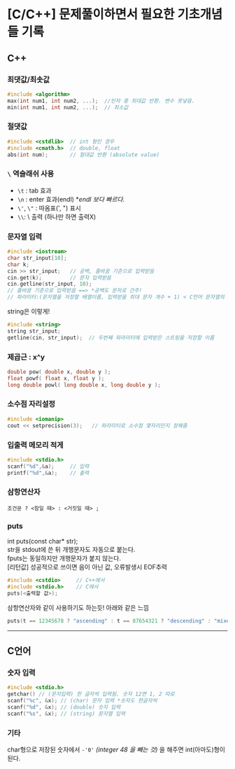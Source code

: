 
# [C/C++] 문제풀이하면서 필요한 기초개념들 기록
## C++
### 최댓값/최솟값
```c
#include <algorithm>
max(int num1, int num2, ...);  //인자 중 최대값 반환. 변수 못넣음.
min(int num1, int num2, ...);  // 최소값
```
### 절댓값
```c
#include <cstdlib>  // int 형인 경우
#include <cmath.h>  // double, float
abs(int num);       // 절대값 반환 (absolute value)
```
### `\` 역슬래쉬 사용
 - `\t` : tab 효과
-  `\n`  : enter 효과(endl) **endl 보다 빠르다.*
-  `\'`, `\"` : 따옴표(', ") 표시
-  `\\`: \ 출력 (하나만 하면 출력X)
### 문자열 입력
```c
#include <iostream>
char str_input[10];
char k;
cin >> str_input;   // 공백, 줄바꿈 기준으로 입력받음
cin.get(k);         // 문자 입력받음
cin.getline(str_input, 10);
// 줄바꿈 기준으로 입력받음 ==> *공백도 문자로 간주!
// 파라미터:(문자열을 저장할 배열이름, 입력받을 최대 문자 개수 + 1) < C언어 문자열의 마지막엔 '\0'이 들어가기 때문!
```
string은 이렇게!
```c
#include <string>
string str_input;
getline(cin, str_input);  // 두번째 파라미터에 입력받은 스트링을 저장할 이름
```
### 제곱근 : x^y
```c
double pow( double x, double y );
float powf( float x, float y );
long double powl( long double x, long double y );
```
### 소수점 자리설정
```c
#include <iomanip>
cout << setprecision(3);   // 파라미터로 소수점 몇자리인지 정해줌
```
### 입출력 메모리 적게
```c
#include <stdio.h>
scanf("%d",&a);     // 입력
printf("%d",&a);    // 출력
```

### 삼항연산자
`조건문 ? <참일 때> : <거짓일 때> ;`

### puts
int puts(const char* str);<br>
str을 stdout에 쓴 뒤 개행문자도 자동으로 붙는다.<br>
fputs는 동일하지만 개행문자가 붙지 않는다.<br>
[리턴값] 성공적으로 쓰이면 음이 아닌 값, 오류발생시 EOF추력
```c
#include <cstdio>     // C++에서
#include <stdio.h>    // C에서
puts(<출력할 값>);    
```
삼항연산자와 같이 사용하기도 하는듯! 아래와 같은 느낌
```C
puts(t == 12345678 ? "ascending" : t == 87654321 ? "descending" : "mixed");
```

---
## C언어
### 숫자 입력
```c
#include <stdio.h>
getchar() // (문자입력) 한 글자씩 입력됨. 숫자 12면 1, 2 따로
scanf("%c", &x); // (char) 문자 입력 *숫자도 한글자씩
scanf("%d", &x); // (double) 숫자 입력
scanf("%s", &x); // (string) 문자열 입력
```
### 기타
char형으로 저장된 숫자에서 `-'0'` *(integer 48 을 빼는 것)* 을 해주면 int(아마도)형이 된다.
